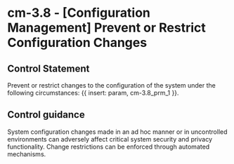 # cm-3.8 - \[Configuration Management\] Prevent or Restrict Configuration Changes

## Control Statement

Prevent or restrict changes to the configuration of the system under the following circumstances: {{ insert: param, cm-3.8_prm_1 }}.

## Control guidance

System configuration changes made in an ad hoc manner or in uncontrolled environments can adversely affect critical system security and privacy functionality. Change restrictions can be enforced through automated mechanisms.

